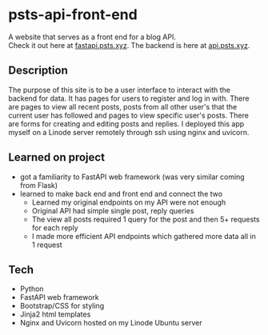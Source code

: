 # psts-api-front-end
A website that serves as a front end for a blog API.  
Check it out here at [fastapi.psts.xyz](https://fastapi.psts.xyz).
The backend is here at [api.psts.xyz](https://api.psts.xyz/).

## Description
The purpose of this site is to be a user interface to interact with the backend for data. 
It has pages for users to register and log in with. There are pages to view all recent posts, posts from all other user's that the current user has followed and pages to view specific user's posts.
There are forms for creating and editing posts and replies.
I deployed this app myself on a Linode server remotely through ssh using nginx and uvicorn.

## Learned on project
- got a familiarity to FastAPI web framework (was very similar coming from Flask)
- learned to make back end and front end and connect the two  
  - Learned my original endpoints on my API were not enough
  - Original API had simple single post, reply queries
  - The view all posts required 1 query for the post and then 5+ requests for each reply
  - I made more efficient API endpoints which gathered more data all in 1 request

## Tech
- Python
- FastAPI web framework
- Bootstrap/CSS for styling
- Jinja2 html templates
- Nginx and Uvicorn hosted on my Linode Ubuntu server
